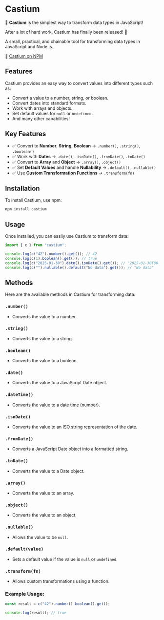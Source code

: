 # Castium

🚀 **Castium** is the simplest way to transform data types in JavaScript!

After a lot of hard work, Castium has finally been released! 🎉

A small, practical, and chainable tool for transforming data types in JavaScript and Node.js.

🔗 [Castium on NPM](https://lnkd.in/dGnSvCCs)

## Features

Castium provides an easy way to convert values into different types such as:

- Convert a value to a number, string, or boolean.
- Convert dates into standard formats.
- Work with arrays and objects.
- Set default values for `null` or `undefined`.
- And many other capabilities!

## Key Features

- ✅ Convert to **Number**, **String**, **Boolean** → `.number()`, `.string()`, `.boolean()`
- ✅ Work with **Dates** → `.date()`, `.isoDate()`, `.fromDate()`, `.toDate()`
- ✅ Convert to **Array** and **Object** → `.array()`, `.object()`
- ✅ Set **Default Values** and handle **Nullability** → `.default()`, `.nullable()`
- ✅ Use **Custom Transformation Functions** → `.transform(fn)`

## Installation

To install Castium, use npm:

```bash
npm install castium
```

## Usage

Once installed, you can easily use Castium to transform data:

```javascript
import { c } from "castium";

console.log(c("42").number().get()); // 42
console.log(c(1).boolean().get()); // true
console.log(c("2025-01-30").date().isoDate().get()); // "2025-01-30T00:00:00.000Z"
console.log(c("").nullable().default("No data").get()); // "No data"
```

## Methods

Here are the available methods in Castium for transforming data:

### `.number()`

- Converts the value to a number.

### `.string()`

- Converts the value to a string.

### `.boolean()`

- Converts the value to a boolean.

### `.date()`

- Converts the value to a JavaScript Date object.

### `.dateTime()`

- Converts the value to a date time (number).

### `.isoDate()`

- Converts the value to an ISO string representation of the date.

### `.fromDate()`

- Converts a JavaScript Date object into a formatted string.

### `.toDate()`

- Converts the value to a Date object.

### `.array()`

- Converts the value to an array.

### `.object()`

- Converts the value to an object.

### `.nullable()`

- Allows the value to be `null`.

### `.default(value)`

- Sets a default value if the value is `null` or `undefined`.

### `.transform(fn)`

- Allows custom transformations using a function.

### Example Usage:

```javascript
const result = c("42").number().boolean().get();

console.log(result); // true
```
